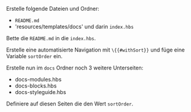 Erstelle folgende Dateien und Ordner:
- `README.md`
- 'resources/templates/docs' und darin `index.hbs`

Bette die `README.md` in die `index.hbs`.

Erstelle eine automatisierte Navigation mit `\{{#withSort}}` und füge eine Variable `sortOrder` ein.

Erstelle nun im `docs` Ordner noch 3 weitere Unterseiten:

- docs-modules.hbs
- docs-blocks.hbs
- docs-styleguide.hbs

Definiere auf diesen Seiten die den Wert `sortOrder`.